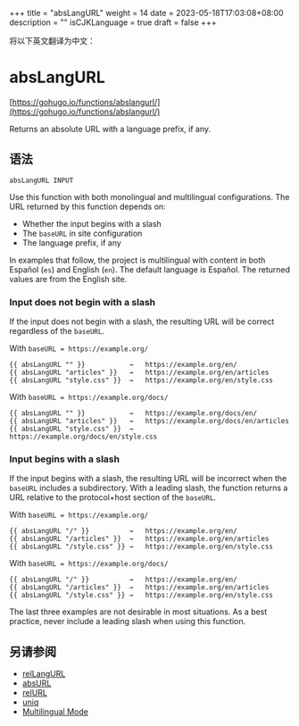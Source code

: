 +++
title = "absLangURL"
weight = 14
date = 2023-05-18T17:03:08+08:00
description = ""
isCJKLanguage = true
draft = false
+++

将以下英文翻译为中文：
# absLangURL

[https://gohugo.io/functions/abslangurl/](https://gohugo.io/functions/abslangurl/)

Returns an absolute URL with a language prefix, if any.

## 语法

```
absLangURL INPUT
```

Use this function with both monolingual and multilingual configurations. The URL returned by this function depends on:

- Whether the input begins with a slash
- The `baseURL` in site configuration
- The language prefix, if any

In examples that follow, the project is multilingual with content in both Español (`es`) and English (`en`). The default language is Español. The returned values are from the English site.

### Input does not begin with a slash 

If the input does not begin with a slash, the resulting URL will be correct regardless of the `baseURL`.

With `baseURL = https://example.org/`

```go-html-template
{{ absLangURL "" }}           →   https://example.org/en/
{{ absLangURL "articles" }}   →   https://example.org/en/articles
{{ absLangURL "style.css" }}  →   https://example.org/en/style.css
```

With `baseURL = https://example.org/docs/`

```go-html-template
{{ absLangURL "" }}           →   https://example.org/docs/en/
{{ absLangURL "articles" }}   →   https://example.org/docs/en/articles
{{ absLangURL "style.css" }}  →   https://example.org/docs/en/style.css
```

### Input begins with a slash 

If the input begins with a slash, the resulting URL will be incorrect when the `baseURL` includes a subdirectory. With a leading slash, the function returns a URL relative to the protocol+host section of the `baseURL`.

With `baseURL = https://example.org/`

```go-html-template
{{ absLangURL "/" }}          →   https://example.org/en/
{{ absLangURL "/articles" }}  →   https://example.org/en/articles
{{ absLangURL "/style.css" }} →   https://example.org/en/style.css
```

With `baseURL = https://example.org/docs/`

```go-html-template
{{ absLangURL "/" }}          →   https://example.org/en/
{{ absLangURL "/articles" }}  →   https://example.org/en/articles
{{ absLangURL "/style.css" }} →   https://example.org/en/style.css
```

The last three examples are not desirable in most situations. As a best practice, never include a leading slash when using this function.

## 另请参阅

- [relLangURL](https://gohugo.io/functions/rellangurl/)
- [absURL](https://gohugo.io/functions/absurl/)
- [relURL](https://gohugo.io/functions/relurl/)
- [uniq](https://gohugo.io/functions/uniq/)
- [Multilingual Mode](https://gohugo.io/content-management/multilingual/)
